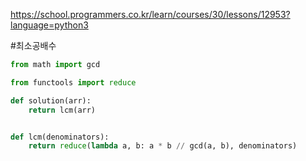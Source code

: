 https://school.programmers.co.kr/learn/courses/30/lessons/12953?language=python3

#최소공배수

```python
from math import gcd

from functools import reduce

def solution(arr):
    return lcm(arr)


def lcm(denominators):
    return reduce(lambda a, b: a * b // gcd(a, b), denominators)

```